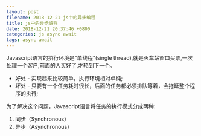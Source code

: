 ```yaml
---
layout: post
filename: 2018-12-21-js中的异步编程
title: js中的异步编程
date: 2018-12-21 20:37:46 +0800
categories: js async await
tags: async await
---
```


Javascript语言的执行环境是"单线程"(single thread),就是火车站窗口买票,一次处理一个客户,前面的人买好了,才轮到下一个。

* 好处 - 实现起来比较简单，执行环境相对单纯;
* 坏处 - 只要有一个任务耗时很长，后面的任务都必须排队等着，会拖延整个程序的执行;

为了解决这个问题，Javascript语言将任务的执行模式分成两种:

1. 同步（Synchronous）
2. 异步（Asynchronous）

